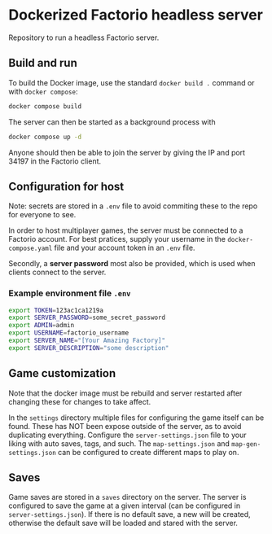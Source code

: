 # Dockerized Factorio headless server

Repository to run a headless Factorio server.

## Build and run

To build the Docker image, use the standard `docker build .` command or with `docker compose`:

```sh
docker compose build
```

The server can then be started as a background process with

```sh
docker compose up -d
```

Anyone should then be able to join the server by giving the IP and port 34197 in the Factorio client.

## Configuration for host

Note: secrets are stored in a `.env` file to avoid commiting these to the repo for everyone to see.

In order to host multiplayer games, the server must be connected to a Factorio account.
For best pratices, supply your username in the `docker-compose.yaml` file and your account token in an `.env` file.

Secondly, a **server password** most also be provided, which is used when clients connect to the server.

### Example environment file `.env`

```sh
export TOKEN=123ac1ca1219a
export SERVER_PASSWORD=some_secret_password
export ADMIN=admin
export USERNAME=factorio_username
export SERVER_NAME="[Your Amazing Factory]"
export SERVER_DESCRIPTION="some description"
```

## Game customization

Note that the docker image must be rebuild and server restarted after changing these for changes to take affect.

In the `settings` directory multiple files for configuring the game itself can be found.
These has NOT been expose outside of the server, as to avoid duplicating everything.
Configure the `server-settings.json` file to your liking with auto saves, tags, and such.
The `map-settings.json` and `map-gen-settings.json` can be configured to create different maps to play on.

## Saves

Game saves are stored in a `saves` directory on the server.
The server is configured to save the game at a given interval (can be configured in `server-settings.json`).
If there is no default save, a new will be created, otherwise the default save will be loaded and stared with the server.
